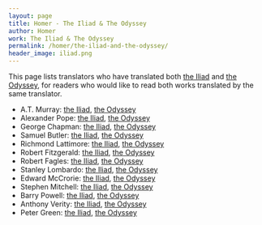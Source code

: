```yaml
---
layout: page
title: Homer - The Iliad & The Odyssey
author: Homer
work: The Iliad & The Odyssey
permalink: /homer/the-iliad-and-the-odyssey/
header_image: iliad.png
---
```


This page lists translators who have translated both [the Iliad](/homer/the-iliad/) and [the Odyssey](/homer/the-odyssey/), for readers who would like to read both works translated by the same translator.

* A.T. Murray: [the Iliad](/homer/the-iliad/at-murray), [the Odyssey](/homer/the-odyssey/at-murray)
* Alexander Pope: [the Iliad](/homer/the-iliad/alexander-pope), [the Odyssey](/homer/the-odyssey/alexander-pope)
* George Chapman: [the Iliad](/homer/the-iliad/george-chapman), [the Odyssey](/homer/the-odyssey/george-chapman) 
* Samuel Butler: [the Iliad](/homer/the-iliad/samuel-butler), [the Odyssey](/homer/the-odyssey/samuel-butler)
* Richmond Lattimore: [the Iliad](/homer/the-iliad/richmond-lattimore), [the Odyssey](/homer/the-odyssey/richmond-lattimore)
* Robert Fitzgerald: [the Iliad](/homer/the-iliad/robert-fitzgerald), [the Odyssey](/homer/the-odyssey/robert-fitzgerald)
* Robert Fagles: [the Iliad](/homer/the-iliad/robert-fagles), [the Odyssey](/homer/the-odyssey/robert-fagles)
* Stanley Lombardo: [the Iliad](/homer/the-iliad/stanley-lombardo), [the Odyssey](/homer/the-odyssey/stanley-lombardo)
* Edward McCrorie: [the Iliad](/homer/the-iliad/edward-mccrorie), [the Odyssey](/homer/the-odyssey/edward-mccrorie)
* Stephen Mitchell: [the Iliad](/homer/the-iliad/stephen-mitchell), [the Odyssey](/homer/the-odyssey/stephen-mitchell)
* Barry Powell: [the Iliad](/homer/the-iliad/barry-powell), [the Odyssey](/homer/the-odyssey/barry-powell)
* Anthony Verity: [the Iliad](/homer/the-iliad/anthony-verity), [the Odyssey](/homer/the-odyssey/anthony-verity)
* Peter Green: [the Iliad](/homer/the-iliad/peter-green), [the Odyssey](/homer/the-odyssey/peter-green)
